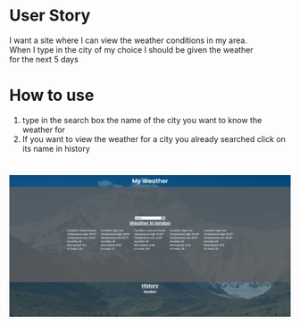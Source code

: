 # User Story
I want a site where I can view the weather conditions in my area. <br>
When I type in the city of my choice I should be given the weather<br> for the next 5 days 
# How to use 
1. type in the search box the name of the city you want to know the weather for
2. If you want to view the weather for a city you already searched click on its name in history<br>
#
![weather site](./images/Capture.PNG)

